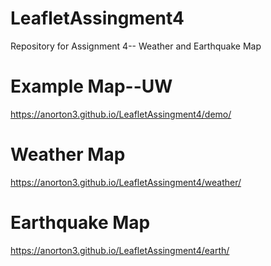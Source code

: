 # LeafletAssingment4
Repository for Assignment 4-- Weather and Earthquake Map

# Example Map--UW
<https://anorton3.github.io/LeafletAssingment4/demo/>



# Weather Map

<https://anorton3.github.io/LeafletAssingment4/weather/>


# Earthquake Map

<https://anorton3.github.io/LeafletAssingment4/earth/>